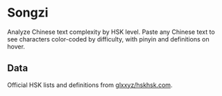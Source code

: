 # Songzi

Analyze Chinese text complexity by HSK level. Paste any Chinese text to see characters color-coded by difficulty, with pinyin and definitions on hover.

## Data

Official HSK lists and definitions from [glxxyz/hskhsk.com](https://github.com/glxxyz/hskhsk.com/tree/main/data/lists).
